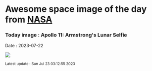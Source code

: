 
# Awesome space image of the day from [NASA](https://api.nasa.gov/)

### Today image : Apollo 11: Armstrong's Lunar Selfie
Date : 2023-07-22

![](https://apod.nasa.gov/apod/image/2307/AldrinVisorCrop_Apollo11_1080.jpg)

<small>Latest update : Sun Jul 23 03:12:55 2023</small>
        
